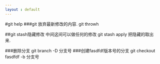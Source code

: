 ```yaml
---
layout : default
---
```



#git help
###git 放弃最新修改的内容.
git throwh

##git stash隐藏修改
中间这间可以做任何的修改
git stash apply 把隐藏的取出来.

###删除分支
git branch -D 分支号 
###创建fasdfdf版本号的分支
git checkout fasdfdf -b 分支号
